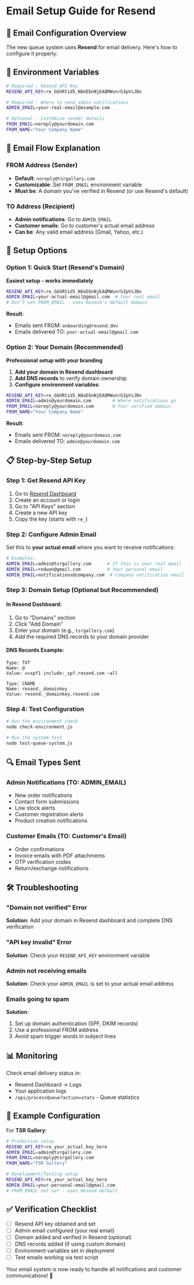 # Email Setup Guide for Resend

## 📧 Email Configuration Overview

The new queue system uses **Resend** for email delivery. Here's how to configure it properly:

## 🔧 Environment Variables

```bash
# Required - Resend API Key
RESEND_API_KEY=re_GGhRtid5_N8oEbnNjEAQMWunrG3pVsJBn

# Required - Where to send admin notifications
ADMIN_EMAIL=your-real-email@example.com

# Optional - Customize sender details
FROM_EMAIL=noreply@yourdomain.com
FROM_NAME="Your Company Name"
```

## 📨 Email Flow Explanation

### **FROM Address (Sender)**
- **Default**: `noreply@tsrgallery.com`
- **Customizable**: Set `FROM_EMAIL` environment variable
- **Must be**: A domain you've verified in Resend (or use Resend's default)

### **TO Address (Recipient)**
- **Admin notifications**: Go to `ADMIN_EMAIL`
- **Customer emails**: Go to customer's actual email address
- **Can be**: Any valid email address (Gmail, Yahoo, etc.)

## 🚀 Setup Options

### Option 1: Quick Start (Resend's Domain)
**Easiest setup - works immediately**

```bash
RESEND_API_KEY=re_GGhRtid5_N8oEbnNjEAQMWunrG3pVsJBn
ADMIN_EMAIL=your-actual-email@gmail.com  # Your real email
# Don't set FROM_EMAIL - uses Resend's default domain
```

**Result**: 
- Emails sent FROM: `onboarding@resend.dev`
- Emails delivered TO: `your-actual-email@gmail.com`

### Option 2: Your Domain (Recommended)
**Professional setup with your branding**

1. **Add your domain in Resend dashboard**
2. **Add DNS records** to verify domain ownership
3. **Configure environment variables**:

```bash
RESEND_API_KEY=re_GGhRtid5_N8oEbnNjEAQMWunrG3pVsJBn
ADMIN_EMAIL=admin@yourdomain.com        # Where notifications go
FROM_EMAIL=noreply@yourdomain.com       # Your verified domain
FROM_NAME="Your Company Name"
```

**Result**:
- Emails sent FROM: `noreply@yourdomain.com`
- Emails delivered TO: `admin@yourdomain.com`

## 📋 Step-by-Step Setup

### Step 1: Get Resend API Key
1. Go to [Resend Dashboard](https://resend.com/dashboard)
2. Create an account or login
3. Go to "API Keys" section
4. Create a new API key
5. Copy the key (starts with `re_`)

### Step 2: Configure Admin Email
Set this to **your actual email** where you want to receive notifications:

```bash
# Examples:
ADMIN_EMAIL=admin@tsrgallery.com      # If this is your real email
ADMIN_EMAIL=redwan@gmail.com          # Your personal email
ADMIN_EMAIL=notifications@company.com  # Company notification email
```

### Step 3: Domain Setup (Optional but Recommended)

#### In Resend Dashboard:
1. Go to "Domains" section
2. Click "Add Domain"
3. Enter your domain (e.g., `tsrgallery.com`)
4. Add the required DNS records to your domain provider

#### DNS Records Example:
```
Type: TXT
Name: @
Value: v=spf1 include:_spf.resend.com ~all

Type: CNAME  
Name: resend._domainkey
Value: resend._domainkey.resend.com
```

### Step 4: Test Configuration
```bash
# Run the environment check
node check-environment.js

# Run the system test
node test-queue-system.js
```

## 🔍 Email Types Sent

### Admin Notifications (TO: ADMIN_EMAIL)
- New order notifications
- Contact form submissions
- Low stock alerts
- Customer registration alerts
- Product creation notifications

### Customer Emails (TO: Customer's Email)
- Order confirmations
- Invoice emails with PDF attachments
- OTP verification codes
- Return/exchange notifications

## 🛠 Troubleshooting

### "Domain not verified" Error
**Solution**: Add your domain in Resend dashboard and complete DNS verification

### "API key invalid" Error
**Solution**: Check your `RESEND_API_KEY` environment variable

### Admin not receiving emails
**Solution**: Check your `ADMIN_EMAIL` is set to your actual email address

### Emails going to spam
**Solution**: 
1. Set up domain authentication (SPF, DKIM records)
2. Use a professional FROM address
3. Avoid spam trigger words in subject lines

## 📊 Monitoring

Check email delivery status in:
- Resend Dashboard → Logs
- Your application logs
- `/api/processQueue?action=stats` - Queue statistics

## 🎯 Example Configuration

For **TSR Gallery**:

```bash
# Production setup
RESEND_API_KEY=re_your_actual_key_here
ADMIN_EMAIL=admin@tsrgallery.com
FROM_EMAIL=noreply@tsrgallery.com  
FROM_NAME="TSR Gallery"

# Development/Testing setup
RESEND_API_KEY=re_your_actual_key_here
ADMIN_EMAIL=your-personal-email@gmail.com
# FROM_EMAIL not set - uses Resend default
```

## ✅ Verification Checklist

- [ ] Resend API key obtained and set
- [ ] Admin email configured (your real email)
- [ ] Domain added and verified in Resend (optional)
- [ ] DNS records added (if using custom domain)
- [ ] Environment variables set in deployment
- [ ] Test emails working via test script

Your email system is now ready to handle all notifications and customer communications! 🚀
